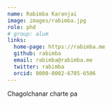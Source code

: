 ```yaml
---
name: Rabimba Karanjai
image: images/rabimba.jpg
role: phd
# group: alum
links:
  home-page: https://rabimba.me
  github: rabimba
  email: rabimba@rabimba.me
  twitter: rabimba
  orcid: 0000-0002-6705-6506
---
```


Chagolchanar charte pa